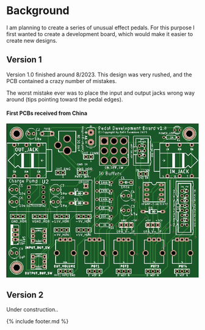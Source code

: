 # Background

I am planning to create a series of unusual effect pedals. For this purpose I first wanted to create a development board, which would make it easier to create new designs.



## Version 1

Version 1.0 finished around 8/2023. This design was very rushed, and the PCB contained a crazy number of mistakes. 

The worst mistake ever was to place the input and output jacks wrong way around  (tips pointing toward the pedal edges).


#### First PCBs received from China
![](/images/pedal_devboard/v1_board.jpg)


## Version 2

Under construction..


{% include footer.md  %}
